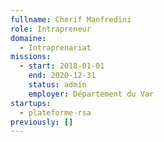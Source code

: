 ```yaml
---
fullname: Cherif Manfredini
role: Intrapreneur
domaine:
  - Intraprenariat
missions:
  - start: 2018-01-01
    end: 2020-12-31
    status: admin
    employer: Département du Var
startups:
  - plateforme-rsa
previously: []
---
```

